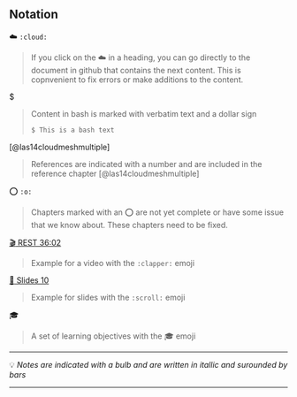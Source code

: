 ## Notation

:cloud: `:cloud:`

> If you click on the :cloud: in a heading, you can go directly to the document in github that contains the next content. This is copnvenient to fix errors or make additions to the content.

$

> Content in bash is marked with verbatim text and a dollar sign
>
>  ```bash
>  $ This is a bash text
>  ```

[@las14cloudmeshmultiple]

> References are indicated with a number and are included in the
> reference chapter [@las14cloudmeshmultiple]


:o: `:o:`

> Chapters marked with an :o: are not yet complete or have some issue
> that we know about. These chapters need to be fixed.


[:clapper: REST 36:02](https://youtu.be/xjFuA6q5N_U) 

> Example for a video with the `:clapper:` emoji


[:scroll: Slides 10](TBD) 

> Example for slides with the `:scroll:` emoji

:mortar_board:

> A set of learning objectives with the :mortar_board: emoji

---

:bulb: *Notes are indicated with a bulb and are written in itallic and surounded by bars* 

---
